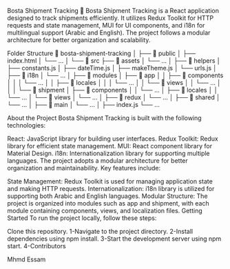 Bosta Shipment Tracking 🚚
Bosta Shipment Tracking is a React application designed to track shipments efficiently. It utilizes Redux Toolkit for HTTP requests and state management, MUI for UI components, and i18n for multilingual support (Arabic and English). The project follows a modular architecture for better organization and scalability.

Folder Structure
📁 bosta-shipment-tracking
│
├── 📁 public
│ ├── index.html
│ └── ...
│
└── 📁 src
├── 📁 assets
│ └── ...
│
├── 📁 helpers
│ ├── constants.js
│ ├── dateTime.js
│ ├── makeTheme.js
│ └── urls.js
│
├── 📁 i18n
│ └── ...
│
├── 📁 modules
│ ├── 📁 app
│ │ ├── 📁 components
│ │ │ └── ...
│ │ ├── 📁 locales
│ │ │ └── ...
│ │ └── 📁 views
│ │ └── ...
│ │
│ └── 📁 shipment
│ ├── 📁 components
│ │ └── ...
│ ├── 📁 locales
│ │ └── ...
│ └── 📁 views
│ └── ...
│
├── 📁 redux
│ └── ...
│
├── 📁 shared
│ └── ...
│
├── 📁 main
│ └── ...
│
├── index.js
└── ...

About the Project
Bosta Shipment Tracking is built with the following technologies:

React: JavaScript library for building user interfaces.
Redux Toolkit: Redux library for efficient state management.
MUI: React component library for Material Design.
i18n: Internationalization library for supporting multiple languages.
The project adopts a modular architecture for better organization and maintainability. Key features include:

State Management: Redux Toolkit is used for managing application state and making HTTP requests.
Internationalization: i18n library is utilized for supporting both Arabic and English languages.
Modular Structure: The project is organized into modules such as app and shipment, with each module containing components, views, and localization files.
Getting Started
To run the project locally, follow these steps:

Clone this repository.
1-Navigate to the project directory.
2-Install dependencies using npm install.
3-Start the development server using npm start.
4-Contributors

Mhmd Essam
